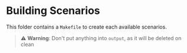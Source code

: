 # Building Scenarios

This folder contains a `Makefile` to create each available scenarios.

> :warning: **Warning**: Don't put anything into `output`, as it will be deleted on clean


